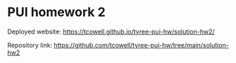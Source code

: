 # PUI homework 2

Deployed website: https://tcowell.github.io/tyree-pui-hw/solution-hw2/

Repository link: https://github.com/tcowell/tyree-pui-hw/tree/main/solution-hw2
